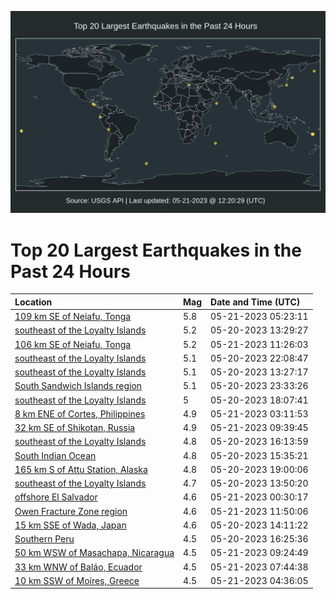 ![Map](./map.png)

# Top 20 Largest Earthquakes in the Past 24 Hours

| Location | Mag | Date and Time (UTC) |
|:---|:---|:---|
| [109 km SE of Neiafu, Tonga](https://earthquake.usgs.gov/earthquakes/eventpage/us6000kdk8) | 5.8 | 05-21-2023 05:23:11 |
| [southeast of the Loyalty Islands](https://earthquake.usgs.gov/earthquakes/eventpage/us6000kdgb) | 5.2 | 05-20-2023 13:29:27 |
| [106 km SE of Neiafu, Tonga](https://earthquake.usgs.gov/earthquakes/eventpage/us6000kdlj) | 5.2 | 05-21-2023 11:26:03 |
| [southeast of the Loyalty Islands](https://earthquake.usgs.gov/earthquakes/eventpage/us6000kdi1) | 5.1 | 05-20-2023 22:08:47 |
| [southeast of the Loyalty Islands](https://earthquake.usgs.gov/earthquakes/eventpage/us6000kdg5) | 5.1 | 05-20-2023 13:27:17 |
| [South Sandwich Islands region](https://earthquake.usgs.gov/earthquakes/eventpage/us6000kdif) | 5.1 | 05-20-2023 23:33:26 |
| [southeast of the Loyalty Islands](https://earthquake.usgs.gov/earthquakes/eventpage/us6000kdh8) | 5 | 05-20-2023 18:07:41 |
| [8 km ENE of Cortes, Philippines](https://earthquake.usgs.gov/earthquakes/eventpage/us6000kdjn) | 4.9 | 05-21-2023 03:11:53 |
| [32 km SE of Shikotan, Russia](https://earthquake.usgs.gov/earthquakes/eventpage/us6000kdkw) | 4.9 | 05-21-2023 09:39:45 |
| [southeast of the Loyalty Islands](https://earthquake.usgs.gov/earthquakes/eventpage/us6000kdgr) | 4.8 | 05-20-2023 16:13:59 |
| [South Indian Ocean](https://earthquake.usgs.gov/earthquakes/eventpage/us6000kdgp) | 4.8 | 05-20-2023 15:35:21 |
| [165 km S of Attu Station, Alaska](https://earthquake.usgs.gov/earthquakes/eventpage/us6000kdhf) | 4.8 | 05-20-2023 19:00:06 |
| [southeast of the Loyalty Islands](https://earthquake.usgs.gov/earthquakes/eventpage/us6000kdgf) | 4.7 | 05-20-2023 13:50:20 |
| [offshore El Salvador](https://earthquake.usgs.gov/earthquakes/eventpage/us6000kdiy) | 4.6 | 05-21-2023 00:30:17 |
| [Owen Fracture Zone region](https://earthquake.usgs.gov/earthquakes/eventpage/us6000kdlr) | 4.6 | 05-21-2023 11:50:06 |
| [15 km SSE of Wada, Japan](https://earthquake.usgs.gov/earthquakes/eventpage/us6000kdgi) | 4.6 | 05-20-2023 14:11:22 |
| [Southern Peru](https://earthquake.usgs.gov/earthquakes/eventpage/us6000kdgt) | 4.5 | 05-20-2023 16:25:36 |
| [50 km WSW of Masachapa, Nicaragua](https://earthquake.usgs.gov/earthquakes/eventpage/us6000kdkq) | 4.5 | 05-21-2023 09:24:49 |
| [33 km WNW of Baláo, Ecuador](https://earthquake.usgs.gov/earthquakes/eventpage/us6000kdkj) | 4.5 | 05-21-2023 07:44:38 |
| [10 km SSW of Moíres, Greece](https://earthquake.usgs.gov/earthquakes/eventpage/us6000kdk6) | 4.5 | 05-21-2023 04:36:05 |
